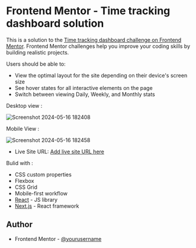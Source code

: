 # Frontend Mentor - Time tracking dashboard solution

This is a solution to the [Time tracking dashboard challenge on Frontend Mentor](https://www.frontendmentor.io/challenges/time-tracking-dashboard-UIQ7167Jw). Frontend Mentor challenges help you improve your coding skills by building realistic projects. 

Users should be able to:

- View the optimal layout for the site depending on their device's screen size
- See hover states for all interactive elements on the page
- Switch between viewing Daily, Weekly, and Monthly stats

Desktop view :

![Screenshot 2024-05-16 182408](https://github.com/Gogul11/Frontendmentor-challenge-13/assets/148183352/a3a25429-4c06-4705-b2c7-75c45b75e574)

Mobile View :

![Screenshot 2024-05-16 182458](https://github.com/Gogul11/Frontendmentor-challenge-13/assets/148183352/e9e98cfa-92bc-4f9f-b0b4-561137604b4e)


- Live Site URL: [Add live site URL here](https://your-live-site-url.com)


Bulid with :

- CSS custom properties
- Flexbox
- CSS Grid
- Mobile-first workflow
- [React](https://reactjs.org/) - JS library
- [Next.js](https://nextjs.org/) - React framework


## Author

- Frontend Mentor - [@yourusername](https://www.frontendmentor.io/profile/Gogul11)
